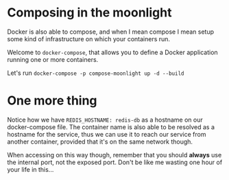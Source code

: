 # Composing in the moonlight

Docker is also able to compose, and when I mean compose I mean setup some kind of infrastructure on which your containers run. 

Welcome to `docker-compose`, that allows you to define a Docker application running one or more containers.

Let's run `docker-compose -p compose-moonlight up -d --build`

# One more thing

Notice how we have `REDIS_HOSTNAME: redis-db` as a hostname on our docker-compose file. The container name is also able to be resolved as a hostname for the service, thus we can use it to reach our service from another container, provided that it's on the same network though.

When accessing on this way though, remember that you should **always** use the internal port, not the exposed port. Don't be like me wasting one hour of your life in this...